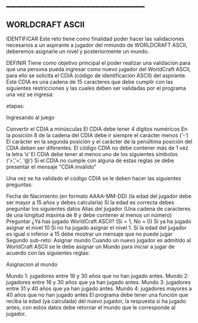 # ____________________________
WORLDCRAFT ASCII
----------------------------


IDENTIFICAR
Este reto tiene como finalidad poder hacer las validaciones necesarios a un aspirante a jugador del mmundo de WORLDCRAFT ASCII, deberemos asignarle un nivel y posteriormente un mundo.

DEFINIR
Tiene como objetivo principal el poder realizar una validacion para que una persona pueda ingresar como nuevo jugador del WorldCraft ASCII, para ello se solicita el CDIA (código de identificación ASCII) del aspirante. Este CDIA es una cadena de 15 caracteres que debe cumplir con las siguientes restricciones y las cuales deben ser validadas por el programa una vez se ingresa:

etapas:

Ingresando al juego

Convertir el CDIA a minúsculas
El CDIA debe tener 4 dígitos numéricos
En la posición 8 de la cadena del CDIA debe ir siempre el carácter menos (‘-’)
El carácter en la segunda posición y el carácter de la penúltima posición del CDIA deben ser diferentes.
El código CDIA no debe contener más de 1 vez la letra ’o’
El CDIA debe tener al menos uno de los siguientes símbolos (‘>’,’=’, ‘@’)
Si el CDIA no cumple con alguna de estas reglas se debe presentar el mensaje “CDIA inválido”

Una vez se ha validado el código CDIA se le deben hacer las siguientes preguntas:

Fecha de Nacimiento (en formato AAAA-MM-DD)
(la edad del jugador debe ser mayor a 15 años y debes calcularla)
Si la edad es correcta debes preguntar los siguientes datos
Alias del jugador (Una cadena de caracteres de una longitud máxima de 8 y debe contener al menos un número)
Preguntar ¿Ya has jugado WorldCraft ASCII? (Si = 1, No = 0)
Si ya ha jugado asignar el nivel 10
Si no ha jugado asignar el nivel 1.
Si la edad del jugador es igual o inferior a 15 debe mostrar un mensaje que no puede jugar
Segundo sub-reto: Asignar mundo Cuando un nuevo jugador es admitido al WorldCraft ASCII se le debe asignar un Mundo para iniciar a jugar de acuerdo con las siguientes reglas:

Asignacion al mundo 

Mundo 1: jugadores entre 16 y 30 años que no han jugado antes.
Mundo 2: jugadores entre 16 y 30 años que ya han jugado antes.
Mundo 3: jugadores entre 31 y 40 años que ya han jugado antes.
Mundo 4: jugadores mayores a 40 años que no han jugado antes El programa debe tener una función que reciba la edad (ya calculada) del nuevo jugador, la respuesta si ha jugado antes, con estos datos debe retornar el mundo que le corresponde al jugador.

